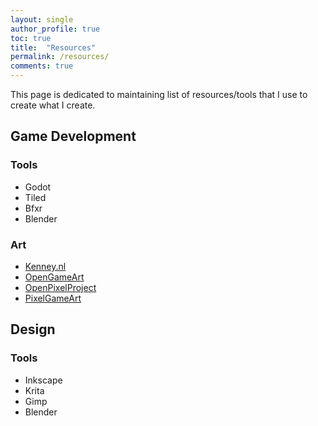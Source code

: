 ```yaml
---
layout: single
author_profile: true
toc: true
title:  "Resources"
permalink: /resources/
comments: true
---
```


This page is dedicated to maintaining list of resources/tools that I use to create what I create.

## Game Development

### Tools
- Godot
- Tiled
- Bfxr
- Blender

### Art
- [Kenney.nl](https://kenney.nl)
- [OpenGameArt](https://opengameart.com)
- [OpenPixelProject](https://openpixelproject.com)
- [PixelGameArt](http://pixelgameart.org/web/)

## Design

### Tools
- Inkscape
- Krita
- Gimp
- Blender